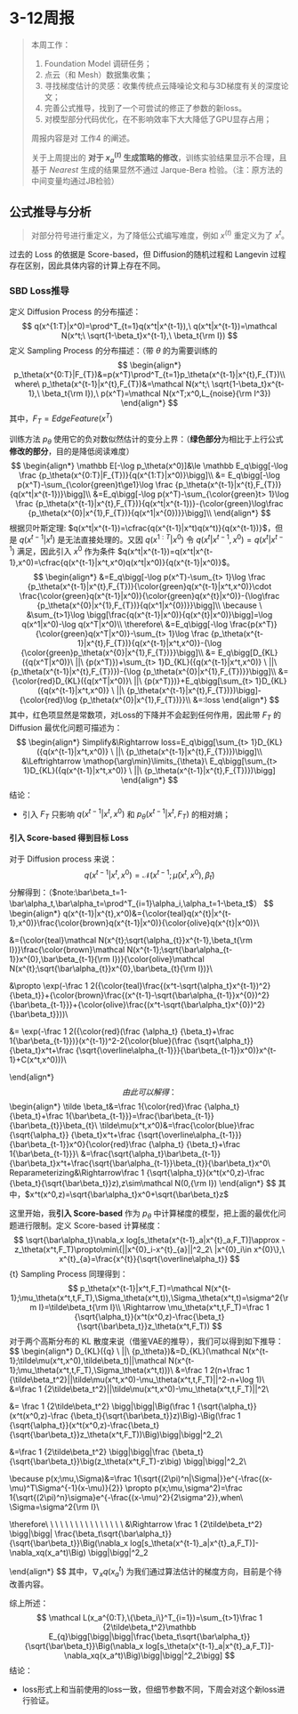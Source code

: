 # 3-12周报

> 本周工作：
>
> 1. Foundation Model 调研任务；
> 2. 点云（和 Mesh）数据集收集；
> 3. 寻找梯度估计的灵感：收集传统点云降噪论文和与3D梯度有关的深度论文；
> 4. 完善公式推导，找到了一个可尝试的修正了参数的新loss。
> 5. 对模型部分代码优化，在不影响效率下大大降低了GPU显存占用；
>
> 周报内容是对 工作4 的阐述。
>
> 关于上周提出的 **对于 $x^{(t)}_a$ 生成策略的修改**，训练实验结果显示不合理，且基于 $Nearest$ 生成的结果显然不通过 Jarque-Bera 检验。（注：原方法的中间变量均通过JB检验）

## 公式推导与分析

> 对部分符号进行重定义，为了降低公式编写难度，例如 $x^{(t)}$ 重定义为了 $x^t$。

过去的 Loss 的依据是 Score-based，但 Diffusion的随机过程和 Langevin 过程存在区别，因此具体内容的计算上存在不同。

### SBD Loss推导

定义 Diffusion Process 的分布描述：
$$
q(x^{1:T}|x^0)=\prod^T_{t=1}q(x^t|x^{t-1}),\ q(x^t|x^{t-1})=\mathcal N(x^t;\ \sqrt{1-\beta_t}x^{t-1},\ \beta_t{\rm I})
$$
定义 Sampling Process 的分布描述：（带 $\theta$ 的为需要训练的
$$
\begin{align*}
p_\theta(x^{0:T}|F_{T})&=p(x^T)\prod^T_{t=1}p_\theta(x^{t-1}|x^{t},F_{T})\\
where\ p_\theta(x^{t-1}|x^{t},F_{T})&=\mathcal N(x^t;\ \sqrt{1-\beta_t}x^{t-1},\ \beta_t{\rm I}),\ p(x^T)=\mathcal N(x^T;x^0,L_{noise}{\rm I^3})
\end{align*}
$$
其中，$F_T=EdgeFeature(x^T)$

训练方法 $p_\theta$ 使用它的负对数似然估计的变分上界：（**绿色部分**为相比于上行公式**修改的部分**，目的是降低阅读难度）
$$
\begin{align*}
\mathbb E[-\log p_\theta(x^0)]&\le \mathbb E_q\bigg[-\log \frac {p_\theta(x^{0:T}|F_{T})}{q(x^{1:T}|x^0)}\bigg]\\
&= E_q\bigg[-\log p(x^T)-\sum_{\color{green}t\ge1}\log \frac {p_\theta(x^{t-1}|x^{t},F_{T})}{q(x^t|x^{t-1})}\bigg]\\
&=E_q\bigg[-\log p(x^T)-\sum_{\color{green}t> 1}\log \frac {p_\theta(x^{t-1}|x^{t},F_{T})}{q(x^t|x^{t-1})}-{\color{green}\log\frac {p_\theta(x^{0}|x^{1},F_{T})}{q(x^1|x^{0})}}\bigg]\\
\end{align*}
$$
根据贝叶斯定理: $q(x^t|x^{t-1})=\cfrac{q(x^{t-1}|x^t)q(x^t)}{q(x^{t-1})}$，但是 $q(x^{t-1}|x^t)$ 是无法直接处理的。又因 $q(x^{1:T}|x^0)$ 令 $q(x^t|x^{t-1},x^0)=q(x^t|x^{t-1})$ 满足，因此引入 $x^0$ 作为条件 $q(x^t|x^{t-1})=q(x^t|x^{t-1},x^0)=\cfrac{q(x^{t-1}|x^t,x^0)q(x^t|x^0)}{q(x^{t-1}|x^0)}$。
$$
\begin{align*}
&=E_q\bigg[-\log p(x^T)-\sum_{t> 1}\log \frac {p_\theta(x^{t-1}|x^{t},F_{T})}{\color{green}q(x^{t-1}|x^t,x^0)}\cdot \frac{\color{green}q(x^{t-1}|x^0)}{\color{green}q(x^{t}|x^0)}-{\log\frac {p_\theta(x^{0}|x^{1},F_{T})}{q(x^1|x^{0})}}\bigg]\\
\because \ &\sum_{t>1}\log \bigg[\frac{q(x^{t-1}|x^0)}{q(x^{t}|x^0)}\bigg]=\log q(x^1|x^0)-\log q(x^T|x^0)\\
\therefore\ &=E_q\bigg[-\log \frac{p(x^T)}{\color{green}q(x^T|x^0)}-\sum_{t> 1}\log \frac {p_\theta(x^{t-1}|x^{t},F_{T})}{q(x^{t-1}|x^t,x^0)}-{\log {\color{green}p_\theta(x^{0}|x^{1},F_{T})}}\bigg]\\
&= E_q\bigg[D_{KL}({q(x^T|x^0)}\ ||\ {p(x^T)})+\sum_{t> 1}D_{KL}({q(x^{t-1}|x^t,x^0)} \ ||\ {p_\theta(x^{t-1}|x^{t},F_{T})})-{\log {p_\theta(x^{0}|x^{1},F_{T})}}\bigg]\\
&={\color{red}D_{KL}({q(x^T|x^0)}\ ||\ {p(x^T)})}+E_q\bigg[\sum_{t> 1}D_{KL}({q(x^{t-1}|x^t,x^0)} \ ||\ {p_\theta(x^{t-1}|x^{t},F_{T})})\bigg]-{\color{red}\log {p_\theta(x^{0}|x^{1},F_{T})}}\\
&=:loss
\end{align*}
$$
其中，红色项显然是常数项，对Loss的下降并不会起到任何作用，因此带 $F_T$ 的 Diffusion 最优化问题可描述为：
$$
\begin{align*}
Simplify&\Rightarrow loss=E_q\bigg[\sum_{t> 1}D_{KL}({q(x^{t-1}|x^t,x^0)} \ ||\ {p_\theta(x^{t-1}|x^{t},F_{T})})\bigg]\\
&\Leftrightarrow \mathop{\arg\min}\limits_{\theta}\ E_q\bigg[\sum_{t> 1}D_{KL}({q(x^{t-1}|x^t,x^0)} \ ||\ {p_\theta(x^{t-1}|x^{t},F_{T})})\bigg]
\end{align*}
$$
结论：

- 引入 $F_T$ 只影响 ${q(x^{t-1}|x^t,x^0)}$ 和 ${p_\theta(x^{t-1}|x^{t},F_{T})}$ 的相对熵；

#### 引入 Score-based 得到目标 Loss

对于 Diffusion process 来说：
$$
q(x^{t-1}|x^t,x^0)=\mathcal N(x^{t-1};\tilde\mu(x^t,x^0),\tilde\beta_t)
$$
分解得到：（$note:\bar\beta_t=1-\bar\alpha_t,\bar\alpha_t=\prod^T_{i=1}\alpha_i,\alpha_t=1-\beta_t$）
$$
\begin{align*}
q(x^{t-1}|x^{t},x^0)&={\color{teal}q(x^{t}|x^{t-1},x^0)}\frac{\color{brown}q(x^{t-1}|x^0)}{\color{olive}q(x^{t}|x^0)}\\

&={\color{teal}\mathcal N(x^{t};\sqrt{\alpha_{t}}x^{t-1},\beta_t{\rm I})}\frac{\color{brown}\mathcal N(x^{t-1};\sqrt{\bar\alpha_{t-1}}x^{0},\bar\beta_{t-1}{\rm I})}{\color{olive}\mathcal N(x^{t};\sqrt{\bar\alpha_{t}}x^{0},\bar\beta_{t}{\rm I})}\\

&\propto \exp(-\frac 1 2({\color{teal}\frac{(x^t-\sqrt{\alpha_t}x^{t-1})^2}{\beta_t}}+{\color{brown}\frac{(x^{t-1}-\sqrt{\bar\alpha_{t-1}}x^{0})^2}{\bar\beta_{t-1}}}+{\color{olive}\frac{(x^t-\sqrt{\bar\alpha_t}x^{0})^2}{\bar\beta_t}}))\\

&= \exp(-\frac 1 2({\color{red}(\frac {\alpha_t} {\beta_t}+\frac 1{\bar\beta_{t-1}})}(x^{t-1})^2-2{\color{blue}(\frac {\sqrt{\alpha_t}} {\beta_t}x^t+\frac {\sqrt{\overline\alpha_{t-1}}}{\bar\beta_{t-1}}x^0)}x^{t-1}+C(x^t,x^0)))\\

\end{align*}
$$
由此可以解得：
$$
\begin{align*}
\tilde \beta_t&=\frac 1{\color{red}\frac {\alpha_t} {\beta_t}+\frac 1{\bar\beta_{t-1}}}=\frac{\bar\beta_{t-1}}{\bar\beta_{t}}\beta_{t}\\
\tilde\mu(x^t,x^0)&=\frac{\color{blue}\frac {\sqrt{\alpha_t}} {\beta_t}x^t+\frac {\sqrt{\overline\alpha_{t-1}}}{\bar\beta_{t-1}}x^0}{\color{red}\frac {\alpha_t} {\beta_t}+\frac 1{\bar\beta_{t-1}}}\\
&=\frac{\sqrt{\alpha_t}\bar\beta_{t-1}}{\bar\beta_t}x^t+\frac{\sqrt{\bar\alpha_{t-1}}\beta_{t}}{\bar\beta_t}x^0\\
Reparameterizing&\Rightarrow\frac 1 {\sqrt{\alpha_t}}(x^t(x^0,z)-\frac {\beta_t}{\sqrt{\bar\beta_t}}z),z\sim\mathcal N(0,{\rm I})
\end{align*}
$$
其中，$x^t(x^0,z)=\sqrt{\bar\alpha_t}x^0+\sqrt{\bar\beta_t}z$

这里开始，我**引入 Score-based** 作为 $p_\theta$ 中计算梯度的模型，把上面的最优化问题进行限制。定义 Score-based 计算梯度：
$$
\sqrt{\bar\alpha_t}\nabla_x log[s_\theta(x^{t-1}_a|x^{t}_a,F_T)]\approx -z_\theta(x^t,F_T)\propto\min\{||x^{0}_i-x^{t}_{a}||^2_2\ |x^{0}_i\in x^{0}\},\ x^{t}_{a}=\frac{x^{t}}{\sqrt{\overline\alpha_t}}
$$ {t}
Sampling Process 同理得到：
$$
p_\theta(x^{t-1}|x^t,F_T)=\mathcal N(x^{t-1};\mu_\theta(x^t,t,F_T),\Sigma_\theta(x^t,t)),\Sigma_\theta(x^t,t)=\sigma^2{\rm I}=\tilde\beta_t{\rm I}\\
\Rightarrow \mu_\theta(x^t,t,F_T)=\frac 1 {\sqrt{\alpha_t}}(x^t(x^0,z)-\frac{\beta_t}{\sqrt{\bar\beta_t}}z_\theta(x^t,F_T))
$$
对于两个高斯分布的 KL 散度来说（借鉴VAE的推导），我们可以得到如下推导：
$$
\begin{align*}
D_{KL}({q} \ ||\ {p_\theta})&=D_{KL}(\mathcal N(x^{t-1};\tilde\mu(x^t,x^0),\tilde\beta_t)||\mathcal N(x^{t-1};\mu_\theta(x^t,t,F_T),\Sigma_\theta(x^t,t)))\\
&=\frac 1 2(n+\frac 1 {\tilde\beta_t^2}||\tilde\mu(x^t,x^0)-\mu_\theta(x^t,t,F_T)||^2-n+\log 1)\\
&=\frac 1 {2\tilde\beta_t^2}||\tilde\mu(x^t,x^0)-\mu_\theta(x^t,t,F_T)||^2\\

&= \frac 1 {2\tilde\beta_t^2} \bigg|\bigg|\Big(\frac 1 {\sqrt{\alpha_t}}(x^t(x^0,z)-\frac {\beta_t}{\sqrt{\bar\beta_t}}z)\Big)-\Big(\frac 1 {\sqrt{\alpha_t}}(x^t(x^0,z)-\frac{\beta_t}{\sqrt{\bar\beta_t}}z_\theta(x^t,F_T))\Big)\bigg|\bigg|^2_2\\

&=\frac 1 {2\tilde\beta_t^2} \bigg|\bigg|\frac {\beta_t}{\sqrt{\bar\beta_t}}\big(z_\theta(x^t,F_T)-z\big)  \bigg|\bigg|^2_2\\

\because p(x;\mu,\Sigma)&=\frac 1{\sqrt{(2\pi)^n|\Sigma|}}e^{-\frac{(x-\mu)^T\Sigma^{-1}(x-\mu)}{2}}
\propto
p(x;\mu,\sigma^2)=\frac 1{\sqrt{(2\pi)^n}\sigma}e^{-\frac{(x-\mu)^2}{2\sigma^2}},when\ \Sigma=\sigma^2{\rm I}\\

\therefore\ \ \ \ \ \ \ \ \ \ \ \ \ \ \ \ &\Rightarrow \frac 1 {2\tilde\beta_t^2} \bigg|\bigg|
\frac{\beta_t\sqrt{\bar\alpha_t}}{\sqrt{\bar\beta_t}}\Big(\nabla_x log[s_\theta(x^{t-1}_a|x^{t}_a,F_T)]-\nabla_xq(x_a^t)\Big) \bigg|\bigg|^2_2

\end{align*}
$$
其中，$\nabla_xq(x_a^t)$ 为我们通过算法估计的梯度方向，目前是个待改善内容。

综上所述：
$$
\mathcal L(x_a^{0:T},\{\beta_i\}^T_{i=1})=\sum_{t>1}\frac 1 {2\tilde\beta_t^2}\mathbb E_{q}\bigg[\bigg|\bigg|\frac{\beta_t\sqrt{\bar\alpha_t}}{\sqrt{\bar\beta_t}}\Big(\nabla_x log[s_\theta(x^{t-1}_a|x^{t}_a,F_T)]-\nabla_xq(x_a^t)\Big)\bigg|\bigg|^2_2\bigg]
$$
结论：

- loss形式上和当前使用的loss一致，但细节参数不同，下周会对这个新loss进行验证。

